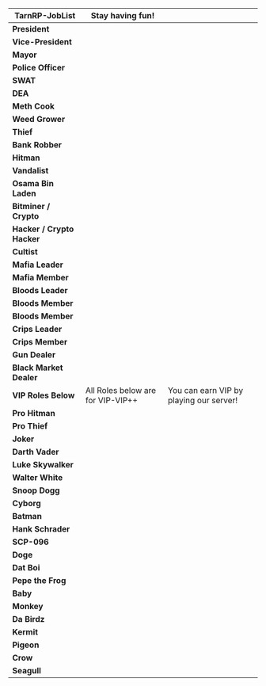 | **TarnRP-JobList**             |  Stay having fun!  |   |
|----------------------------|---|---|
| **President**              |   |   |
| **Vice-President**         |   |   |
| **Mayor**                  |   |   |
| **Police Officer**         |   |   |
| **SWAT**                   |   |   |
| **DEA**                    |   |   |
| **Meth Cook**              |   |   |
| **Weed Grower**            |   |   |
| **Thief**                  |   |   |
| **Bank Robber**            |   |   |
| **Hitman**                 |   |   |
| **Vandalist**              |   |   |
| **Osama Bin Laden**        |   |   |
| **Bitminer / Crypto**      |   |   |
| **Hacker / Crypto Hacker** |   |   |
| **Cultist**                |   |   |
| **Mafia Leader**           |   |   |
| **Mafia Member**           |   |   |
| **Bloods Leader**          |   |   |
| **Bloods Member**          |   |   |
| **Bloods Member**          |   |   |
| **Crips Leader**           |   |   |
| **Crips Member**           |   |   |
| **Gun Dealer**             |   |   |
| **Black Market Dealer**    |   |   |
| **VIP Roles Below**        |  All Roles below are for VIP-VIP++ |  You can earn VIP by playing our server!  |
| **Pro Hitman**             |   |   |
| **Pro Thief**              |   |   |
| **Joker**                  |   |   |
| **Darth Vader**            |   |   |
| **Luke Skywalker**         |   |   |
| **Walter White**           |   |   |
| **Snoop Dogg**             |   |   |
| **Cyborg**                 |   |   |
| **Batman**                 |   |   |
| **Hank Schrader**          |   |   |
| **SCP-096**                |   |   |
| **Doge**                   |   |   |
| **Dat Boi**                |   |   |
| **Pepe the Frog**          |   |   |
| **Baby**                   |   |   |
| **Monkey**                 |   |   |
| **Da Birdz**               |   |   |
| **Kermit**                 |   |   |
| **Pigeon**                 |   |   |
| **Crow**                   |   |   |
| **Seagull**                |   |   |
